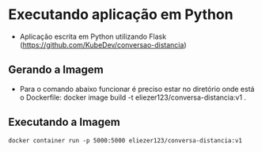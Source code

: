 # Executando aplicação em Python
- Aplicação escrita em Python utilizando Flask (https://github.com/KubeDev/conversao-distancia)

## Gerando a Imagem 
- Para o comando abaixo funcionar é preciso estar no diretório onde está o Dockerfile:
    docker image build -t eliezer123/conversa-distancia:v1 .
## Executando a Imagem
    docker container run -p 5000:5000 eliezer123/conversa-distancia:v1